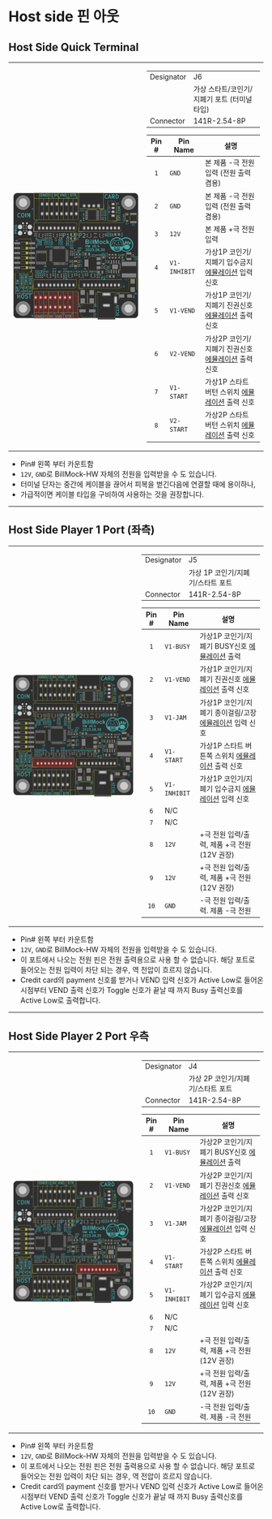 <!--
SPDX-FileCopyrightText: © 2023 Jinwoo Park (pmnxis@gmail.com)

SPDX-License-Identifier: MIT OR Apache-2.0
-->

# Host side 핀 아웃

## Host Side Quick Terminal
<table>
<tr>
<td>

![J6](./images/pcb_0v4_port/J6.png)
</td>
<td>

|                |                |
| -------------- | -------------- |
| Designator     | J6  |
|                | 가상 스타트/코인기/지폐기 포트 (터미널 타입) |
| Connector      | 141R-2.54-8P |

| **Pin #** | **Pin Name**   | 설명 |
| :-------: | -------------- | --------- |
| `1`       | `GND`  |  본 제품 -극 전원 입력 (전원 출력 겸용) |
| `2`       | `GND`  |  본 제품 -극 전원 입력 (전원 출력 겸용) |
| `3`       | `12V`  |  본 제품 +극 전원 입력 |
| `4`       | `V1-INHIBIT` | 가상1P 코인기/지폐기 입수금지 <U>에뮬레이션</U> 입력 신호 |
| `5`       | `V1-VEND`    | 가상1P 코인기/지폐기 진권신호 <U>에뮬레이션</U> 출력 신호 |
| `6`       | `V2-VEND`    | 가상2P 코인기/지폐기 진권신호 <U>에뮬레이션</U> 출력 신호 |
| `7`       | `V1-START`   | 가상1P 스타트 버턴 스위치 <U>에뮬레이션</U> 출력 신호 |
| `8`       | `V2-START`   | 가상2P 스타트 버턴 스위치 <U>에뮬레이션</U> 출력 신호 |

</td></tr>
</table>

- Pin# 왼쪽 부터 카운트함
- `12V`, `GND`로 BillMock-HW 자체의 전원을 입력받을 수 도 있습니다.
- 터미널 단자는 중간에 케이블을 끊어서 피복을 벋긴다음에 연결할 때에 용이하나,
- 가급적이면 케이블 타입을 구비하여 사용하는 것을 권장합니다.

------------

## Host Side Player 1 Port (좌측)
<table>
<tr>
<td>

![J5](./images/pcb_0v4_port/J5.png)
</td>
<td>

|                |                |
| -------------- | -------------- |
| Designator     | J5  |
|                | 가상 1P 코인기/지폐기/스타트 포트 |
| Connector      | 141R-2.54-8P |

| **Pin #** | **Pin Name** | 설명 |
| :-------: | -------------| --------- |
| `1`       | `V1-BUSY`    | 가상1P 코인기/지폐기 BUSY신호 <U>에뮬레이션</U> 출력  |
| `2`       | `V1-VEND`    | 가상1P 코인기/지폐기 진권신호 <U>에뮬레이션</U> 출력 신호 |
| `3`       | `V1-JAM`     | 가상1P 코인기/지폐기 종이걸림/고장 <U>에뮬레이션</U> 입력 신호 |
| `4`       | `V1-START`   | 가상1P 스타트 버튼쪽 스위치 <U>에뮬레이션</U> 출력 신호 |
| `5`       | `V1-INHIBIT` | 가상1P 코인기/지폐기 입수금지 <U>에뮬레이션</U> 입력 신호 |
| `6`       | N/C    |  |
| `7`       | N/C    |  |
| `8`       | `12V`  |  +극 전원 입력/출력, 제품 +극 전원 (12V 권장) |
| `9`       | `12V`  |  +극 전원 입력/출력, 제품 +극 전원 (12V 권장) |
| `10`      | `GND`  |  -극 전원 입력/출력. 제품 -극 전원 |


<!--

-->

</td></tr>
</table>

- Pin# 왼쪽 부터 카운트함
- `12V`, `GND`로 BillMock-HW 자체의 전원을 입력받을 수 도 있습니다.
- 이 포트에서 나오는 전원 핀은 전원 출력용으로 사용 할 수 없습니다. 해당 포트로 들어오는 전원 입력이 차단 되는 경우, 역 전압이 흐르지 않습니다.
- Credit card의 payment 신호를 받거나 VEND  입력 신호가  Active Low로 들어온 시점부터 VEND 출력 신호가 Toggle 신호가 끝날 때 까지 Busy 출력신호를 Active Low로 출력합니다.

------------

## Host Side Player 2 Port 우측
<table>
<tr>
<td>

![J4](./images/pcb_0v4_port/J4.png)
</td>
<td>

|                |                |
| -------------- | -------------- |
| Designator     | J4  |
|                | 가상 2P 코인기/지폐기/스타트 포트 |
| Connector      | 141R-2.54-8P |

| **Pin #** | **Pin Name** | 설명 |
| :-------: | -------------| --------- |
| `1`       | `V1-BUSY`    | 가상2P 코인기/지폐기 BUSY신호 <U>에뮬레이션</U> 출력  |
| `2`       | `V1-VEND`    | 가상2P 코인기/지폐기 진권신호 <U>에뮬레이션</U> 출력 신호 |
| `3`       | `V1-JAM`     | 가상2P 코인기/지폐기 종이걸림/고장 <U>에뮬레이션</U> 입력 신호 |
| `4`       | `V1-START`   | 가상2P 스타트 버튼쪽 스위치 <U>에뮬레이션</U> 출력 신호 |
| `5`       | `V1-INHIBIT` | 가상2P 코인기/지폐기 입수금지 <U>에뮬레이션</U> 입력 신호 |
| `6`       | N/C    |  |
| `7`       | N/C    |  |
| `8`       | `12V`  |  +극 전원 입력/출력, 제품 +극 전원 (12V 권장) |
| `9`       | `12V`  |  +극 전원 입력/출력, 제품 +극 전원 (12V 권장) |
| `10`      | `GND`  |  -극 전원 입력/출력. 제품 -극 전원 |

</td></tr>
</table>

- Pin# 왼쪽 부터 카운트함
- `12V`, `GND`로 BillMock-HW 자체의 전원을 입력받을 수 도 있습니다.
- 이 포트에서 나오는 전원 핀은 전원 출력용으로 사용 할 수 없습니다. 해당 포트로 들어오는 전원 입력이 차단 되는 경우, 역 전압이 흐르지 않습니다.
- Credit card의 payment 신호를 받거나 VEND  입력 신호가  Active Low로 들어온 시점부터 VEND 출력 신호가 Toggle 신호가 끝날 때 까지 Busy 출력신호를 Active Low로 출력합니다.
